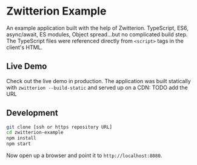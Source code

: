 # Zwitterion Example

An example application built with the help of Zwitterion. TypeScript, ES6, async/await, ES modules, Object spread...but no complicated build step. The TypeScript files were referenced directly from `<script>` tags in the client's HTML.

## Live Demo

Check out the live demo in production. The application was built statically with `zwitterion --build-static` and served up on a CDN: TODO add the URL

## Development

```bash
git clone [ssh or https repository URL]
cd zwitterion-example
npm install
npm start
```

Now open up a browser and point it to `http://localhost:8080`.
